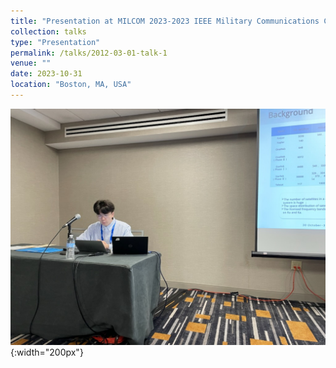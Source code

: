 ```yaml
---
title: "Presentation at MILCOM 2023-2023 IEEE Military Communications Conference (MILCOM)"
collection: talks
type: "Presentation"
permalink: /talks/2012-03-01-talk-1
venue: ""
date: 2023-10-31
location: "Boston, MA, USA"
---
```


![MILCOM](../images/Milcom.jpg){:width="200px"}

